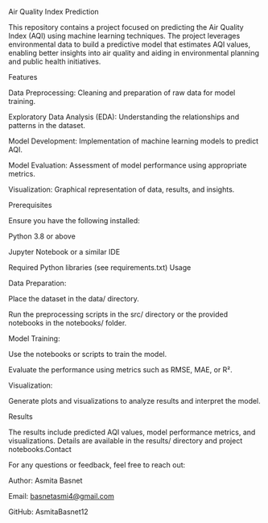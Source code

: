 Air Quality Index Prediction

This repository contains a project focused on predicting the Air Quality Index (AQI) using machine learning techniques. The project leverages environmental data to build a predictive model that estimates AQI values, enabling better insights into air quality and aiding in environmental planning and public health initiatives.

Features

Data Preprocessing: Cleaning and preparation of raw data for model training.

Exploratory Data Analysis (EDA): Understanding the relationships and patterns in the dataset.

Model Development: Implementation of machine learning models to predict AQI.

Model Evaluation: Assessment of model performance using appropriate metrics.

Visualization: Graphical representation of data, results, and insights.

Prerequisites

Ensure you have the following installed:

Python 3.8 or above

Jupyter Notebook or a similar IDE

Required Python libraries (see requirements.txt)
Usage

Data Preparation:

Place the dataset in the data/ directory.

Run the preprocessing scripts in the src/ directory or the provided notebooks in the notebooks/ folder.

Model Training:

Use the notebooks or scripts to train the model.

Evaluate the performance using metrics such as RMSE, MAE, or R².

Visualization:

Generate plots and visualizations to analyze results and interpret the model.

Results

The results include predicted AQI values, model performance metrics, and visualizations. Details are available in the results/ directory and project notebooks.Contact

For any questions or feedback, feel free to reach out:

Author: Asmita Basnet

Email: basnetasmi4@gmail.com

GitHub: AsmitaBasnet12

